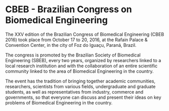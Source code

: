 # CBEB - Brazilian Congress on Biomedical Engineering

The XXV edition of the Brazilian Congress of Biomedical Engineering (CBEB 2016) took place from October 17 to 20, 2016, at the Rafain Palace & Convention Center, in the city of Foz do Iguaçu, Paraná, Brazil.

The congress is promoted by the Brazilian Society of Biomedical Engineering (SBEB), every two years, organized by researchers linked to a local research institution and with the collaboration of an entire scientific community linked to the area of Biomedical Engineering in the country.

The event has the tradition of bringing together academic communities, researchers, scientists from various fields, undergraduate and graduate students, as well as representatives from industry, commerce and governments, so that everyone can discuss and present their ideas on key problems of Biomedical Engineering in the country.
